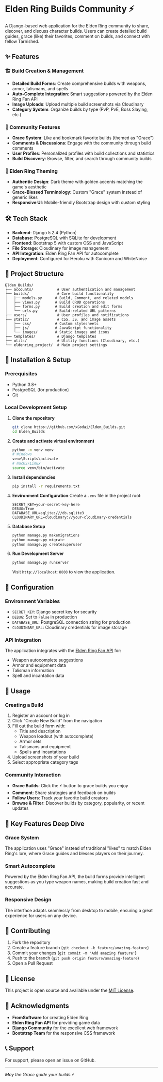 # Elden Ring Builds Community ⚡

A Django-based web application for the Elden Ring community to share, discover, and discuss character builds. Users can create detailed build guides, grace (like) their favorites, comment on builds, and connect with fellow Tarnished.

## ✨ Features

### 🏗️ Build Creation & Management
- **Detailed Build Forms**: Create comprehensive builds with weapons, armor, talismans, and spells
- **Auto-Complete Integration**: Smart suggestions powered by the Elden Ring Fan API
- **Image Uploads**: Upload multiple build screenshots via Cloudinary
- **Category System**: Organize builds by type (PvP, PvE, Boss Slaying, etc.)

### 🤝 Community Features
- **Grace System**: Like and bookmark favorite builds (themed as "Grace")
- **Comments & Discussions**: Engage with the community through build comments
- **User Profiles**: Personalized profiles with build collections and statistics
- **Build Discovery**: Browse, filter, and search through community builds

### 🎨 Elden Ring Theming
- **Authentic Design**: Dark theme with golden accents matching the game's aesthetic
- **Grace-Blessed Terminology**: Custom "Grace" system instead of generic likes
- **Responsive UI**: Mobile-friendly Bootstrap design with custom styling

## 🛠️ Tech Stack

- **Backend**: Django 5.2.4 (Python)
- **Database**: PostgreSQL with SQLite for development
- **Frontend**: Bootstrap 5 with custom CSS and JavaScript
- **File Storage**: Cloudinary for image management
- **API Integration**: Elden Ring Fan API for autocomplete
- **Deployment**: Configured for Heroku with Gunicorn and WhiteNoise

## 📁 Project Structure

```
Elden_Builds/
├── accounts/           # User authentication and management
├── builds/             # Core build functionality
│   ├── models.py      # Build, Comment, and related models
│   ├── views.py       # Build CRUD operations
│   ├── forms.py       # Build creation and edit forms
│   └── urls.py        # Build-related URL patterns
├── users/              # User profiles and notifications
├── static/             # CSS, JS, and image assets
│   ├── css/           # Custom stylesheets
│   ├── js/            # JavaScript functionality
│   └── images/        # Static images and icons
├── templates/          # Django templates
├── utils/              # Utility functions (Cloudinary, etc.)
└── eldenring_project/  # Main project settings
```

## 🚀 Installation & Setup

### Prerequisites
- Python 3.8+
- PostgreSQL (for production)
- Git

### Local Development Setup

1. **Clone the repository**
   ```bash
   git clone https://github.com/xGodai/Elden_Builds.git
   cd Elden_Builds
   ```

2. **Create and activate virtual environment**
   ```bash
   python -m venv venv
   # Windows
   venv\Scripts\activate
   # macOS/Linux
   source venv/bin/activate
   ```

3. **Install dependencies**
   ```bash
   pip install -r requirements.txt
   ```

4. **Environment Configuration**
   Create a `.env` file in the project root:
   ```env
   SECRET_KEY=your-secret-key-here
   DEBUG=True
   DATABASE_URL=sqlite:///db.sqlite3
   CLOUDINARY_URL=cloudinary://your-cloudinary-credentials
   ```

5. **Database Setup**
   ```bash
   python manage.py makemigrations
   python manage.py migrate
   python manage.py createsuperuser
   ```

6. **Run Development Server**
   ```bash
   python manage.py runserver
   ```

   Visit `http://localhost:8000` to view the application.

## 🔧 Configuration

### Environment Variables
- `SECRET_KEY`: Django secret key for security
- `DEBUG`: Set to `False` in production
- `DATABASE_URL`: PostgreSQL connection string for production
- `CLOUDINARY_URL`: Cloudinary credentials for image storage

### API Integration
The application integrates with the [Elden Ring Fan API](https://eldenring.fanapis.com/api) for:
- Weapon autocomplete suggestions
- Armor and equipment data
- Talisman information
- Spell and incantation data

## 📱 Usage

### Creating a Build
1. Register an account or log in
2. Click "Create New Build" from the navigation
3. Fill out the build form with:
   - Title and description
   - Weapon loadout (with autocomplete)
   - Armor sets
   - Talismans and equipment
   - Spells and incantations
4. Upload screenshots of your build
5. Select appropriate category tags

### Community Interaction
- **Grace Builds**: Click the ⚡ button to grace builds you enjoy
- **Comment**: Share strategies and feedback on builds
- **Follow Users**: Track your favorite build creators
- **Browse & Filter**: Discover builds by category, popularity, or recent updates

## 🎯 Key Features Deep Dive

### Grace System
The application uses "Grace" instead of traditional "likes" to match Elden Ring's lore, where Grace guides and blesses players on their journey.

### Smart Autocomplete
Powered by the Elden Ring Fan API, the build forms provide intelligent suggestions as you type weapon names, making build creation fast and accurate.

### Responsive Design
The interface adapts seamlessly from desktop to mobile, ensuring a great experience for users on any device.

## 🤝 Contributing

1. Fork the repository
2. Create a feature branch (`git checkout -b feature/amazing-feature`)
3. Commit your changes (`git commit -m 'Add amazing feature'`)
4. Push to the branch (`git push origin feature/amazing-feature`)
5. Open a Pull Request

## 📄 License

This project is open source and available under the [MIT License](LICENSE).

## 🙏 Acknowledgments

- **FromSoftware** for creating Elden Ring
- **Elden Ring Fan API** for providing game data
- **Django Community** for the excellent web framework
- **Bootstrap Team** for the responsive CSS framework

## 📞 Support

For support, please open an issue on GitHub.

---

*May the Grace guide your builds* ⚡